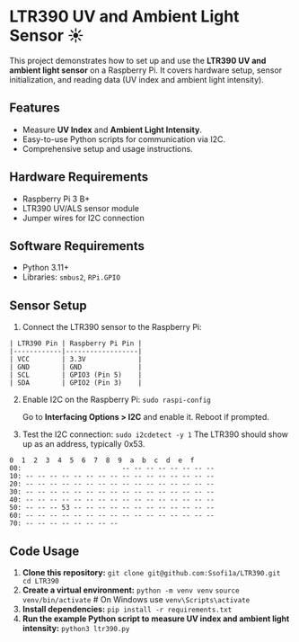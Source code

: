 # LTR390 UV and Ambient Light Sensor ☀️

This project demonstrates how to set up and use the **LTR390 UV and ambient light sensor** on a Raspberry Pi. It covers hardware setup, sensor initialization, and reading data (UV index and ambient light intensity).

## Features
- Measure **UV Index** and **Ambient Light Intensity**.
- Easy-to-use Python scripts for communication via I2C.
- Comprehensive setup and usage instructions.

## Hardware Requirements
- Raspberry Pi 3 B+
- LTR390 UV/ALS sensor module
- Jumper wires for I2C connection

## Software Requirements
- Python 3.11+
- Libraries: `smbus2`, `RPi.GPIO`

## Sensor Setup
1. Connect the LTR390 sensor to the Raspberry Pi:
```
| LTR390 Pin | Raspberry Pi Pin |
|------------|------------------|
| VCC        | 3.3V             |
| GND        | GND              |
| SCL        | GPIO3 (Pin 5)    |
| SDA        | GPIO2 (Pin 3)    |
```
2. Enable I2C on the Raspberry Pi:
    `sudo raspi-config`
  
    Go to **Interfacing Options > I2C** and enable it.
    Reboot if prompted.

3. Test the I2C connection:
  `sudo i2cdetect -y 1`
  The LTR390 should show up as an address, typically 0x53.
  ```        
0  1  2  3  4  5  6  7  8  9  a  b  c  d  e  f
00:                         -- -- -- -- -- -- -- -- 
10: -- -- -- -- -- -- -- -- -- -- -- -- -- -- -- -- 
20: -- -- -- -- -- -- -- -- -- -- -- -- -- -- -- -- 
30: -- -- -- -- -- -- -- -- -- -- -- -- -- -- -- -- 
40: -- -- -- -- -- -- -- -- -- -- -- -- -- -- -- -- 
50: -- -- -- 53 -- -- -- -- -- -- -- -- -- -- -- -- 
60: -- -- -- -- -- -- -- -- -- -- -- -- -- -- -- -- 
70: -- -- -- -- -- -- -- --                         
  ```
## Code Usage
1. **Clone this repository:** 
    `git clone git@github.com:Ssofi1a/LTR390.git
    cd LTR390`
2. **Create a virtual environment:**
   `python -m venv venv`
   `source venv/bin/activate`  # On Windows use `venv\Scripts\activate`
3. **Install dependencies:**
   `pip install -r requirements.txt`
4. **Run the example Python script to measure UV index and ambient light intensity:**
  `python3 ltr390.py`

